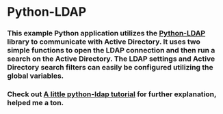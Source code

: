 # Python-LDAP

### This example Python application utilizes the [Python-LDAP](https://pypi.org/project/python-ldap/) library to communicate with Active Directory. It uses two simple functions to open the LDAP connection and then run a search on the Active Directory. The LDAP settings and Active Directory search filters can easily be configured utilizing the global variables.

### Check out [A little python-ldap tutorial](https://medium.com/@alpolishchuk/a-little-python-ldap-tutorial-4a6a79676157) for further explanation, helped me a ton.